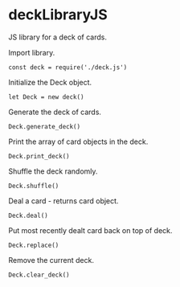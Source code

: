 # deckLibraryJS
JS library for a deck of cards.

Import library.

    const deck = require('./deck.js')
    
Initialize the Deck object.

    let Deck = new deck()

Generate the deck of cards.

    Deck.generate_deck()

Print the array of card objects in the deck.

    Deck.print_deck()
    
Shuffle the deck randomly.

    Deck.shuffle()

Deal a card - returns card object.

    Deck.deal()

Put most recently dealt card back on top of deck.

    Deck.replace()

Remove the current deck.

    Deck.clear_deck()
    

